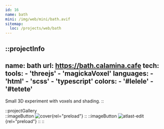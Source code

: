 ```yaml
---
id: 16
name: bath
mini: /img/web/mini/bath.avif
sitemap:
  loc: /projects/web/bath
---
```


::projectInfo
---
name: bath
url: https://bath.calamina.cafe
tech: 
    tools:
      - 'threejs'
      - 'magickaVoxel'
    languages:
      - 'html'
      - 'scss'
      - 'typescript'
    colors:
      - '#lelele'
      - '#tetete'
---
Small 3D experiment with voxels and shading.
::

::projectGallery  
  ::imageButton
    ![cover](/img/web/bath.avif){rel="preload"}
  ::
  ::imageButton
    ![atlast-edit](/img/web/bath/bath-alt.avif){rel="preload"}
  :: 
::

<!-- ::projectFeatures
:: -->